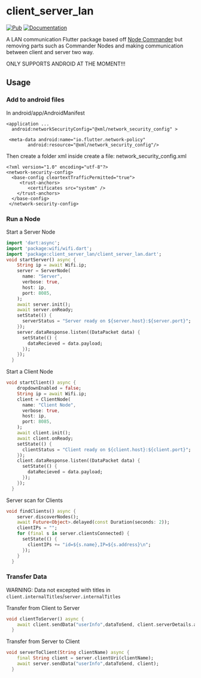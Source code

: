 # client_server_lan

[![Pub](https://img.shields.io/pub/v/client_server_lan.svg)](https://pub.dev/packages/client_server_lan)
[![Documentation](https://img.shields.io/badge/API-reference-blue)](https://pub.dev/documentation/client_server_lan/latest/client_server_lan/client_server_lan-library.html)

A LAN communication Flutter package based off [Node Commander](https://github.com/synw/nodecommander) but removing parts such as Commander Nodes and making communication between client and server two way.

ONLY SUPPORTS ANDROID AT THE MOMENT!!!

## Usage
### Add to android files

In android/app/AndroidManifest

```
<application ...
  android:networkSecurityConfig="@xml/network_security_config" >

 <meta-data android:name="io.flutter.network-policy"
        android:resource="@xml/network_security_config"/>
```

Then create a folder xml inside create a file: network_security_config.xml
```
<?xml version="1.0" encoding="utf-8"?>
<network-security-config>
  <base-config cleartextTrafficPermitted="true">
     <trust-anchors>
        <certificates src="system" />
    </trust-anchors>
  </base-config>
 </network-security-config>
```


### Run a Node

Start a Server Node

```dart
import 'dart:async';
import 'package:wifi/wifi.dart';
import 'package:client_server_lan/client_server_lan.dart';
void startServer() async {
    String ip = await Wifi.ip;
    server = ServerNode(
      name: "Server",
      verbose: true,
      host: ip,
      port: 8085,
    );
    await server.init();
    await server.onReady;
    setState(() {
      serverStatus = "Server ready on ${server.host}:${server.port}";
    });
    server.dataResponse.listen((DataPacket data) {
      setState(() {
        dataRecieved = data.payload;
      });
    });
  }
```
Start a Client Node

```dart
void startClient() async {
    dropdownEnabled = false;
    String ip = await Wifi.ip;
    client = ClientNode(
      name: "Client Node",
      verbose: true,
      host: ip,
      port: 8085,
    );
    await client.init();
    await client.onReady;
    setState(() {
      clientStatus = "Client ready on ${client.host}:${client.port}";
    });
    client.dataResponse.listen((DataPacket data) {
      setState(() {
        dataRecieved = data.payload;
      });
    });
  }
```
Server scan for Clients

```dart
void findClients() async {
    server.discoverNodes();
    await Future<Object>.delayed(const Duration(seconds: 2));
    clientIPs = "";
    for (final s in server.clientsConnected) {
      setState(() {
        clientIPs += "id=${s.name},IP=${s.address}\n";
      });
    }
  }
```

### Transfer Data

WARNING: Data not excepted with titles in `client.internalTitles`/`server.internalTitles`

Transfer from Client to Server

```dart
void clientToServer() async {
    await client.sendData("userInfo",dataToSend, client.serverDetails.address);
  }
```

Transfer from Server to Client

```dart
void serverToClient(String clientName) async {
    final String client = server.clientUri(clientName);
    await server.sendData("userInfo",dataToSend, client);
  }
```
